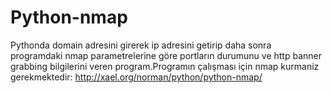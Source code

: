 Python-nmap
===========

Pythonda domain adresini girerek ip adresini getirip daha sonra programdaki nmap parametrelerine göre  portların durumunu ve http banner grabbing bilgilerini veren program.Programın çalışması için nmap kurmaniz gerekmektedir: http://xael.org/norman/python/python-nmap/
